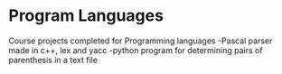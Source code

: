 # Program Languages
 
 Course projects completed for Programming languages
 -Pascal parser made in c++, lex and yacc
 -python program for determining pairs of parenthesis in a text file
